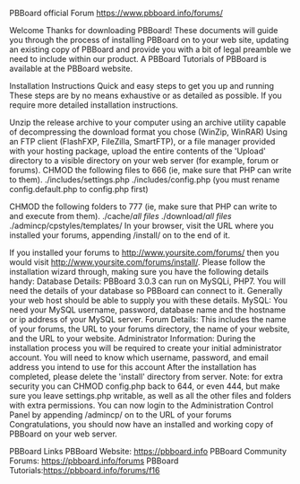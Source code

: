 PBBoard official Forum https://www.pbboard.info/forums/

Welcome
Thanks for downloading PBBoard!
These documents will guide you through the process of installing PBBoard on to your web site, updating an existing copy of PBBoard and provide you with a bit of legal preamble we need to include within our product. A PBBoard Tutorials of PBBoard is available at the PBBoard website.

Installation Instructions
Quick and easy steps to get you up and running
These steps are by no means exhaustive or as detailed as possible. If you require more detailed installation instructions.

Unzip the release archive to your computer using an archive utility capable of decompressing the download format you chose (WinZip, WinRAR)
Using an FTP client (FlashFXP, FileZilla, SmartFTP), or a file manager provided with your hosting package, upload the entire contents of the 'Upload' directory to a visible directory on your web server (for example, forum or forums).
CHMOD the following files to 666 (ie, make sure that PHP can write to them).
./includes/settings.php
./includes/config.php (you must rename config.default.php to config.php first)

CHMOD the following folders to 777 (ie, make sure that PHP can write to and execute from them).
./cache/*all files*
./download/*all files*
./admincp/cpstyles/templates/
In your browser, visit the URL where you installed your forums, appending /install/ on to the end of it.

If you installed your forums to http://www.yoursite.com/forums/ then you would visit http://www.yoursite.com/forums/install/.
Please follow the installation wizard through, making sure you have the following details handy:
Database Details:
PBBoard 3.0.3 can run on MySQLi, PHP7. You will need the details of your database so PBBoard can connect to it. Generally your web host should be able to supply you with these details.
MySQL: You need your MySQL username, password, database name and the hostname or ip address of your MySQL server.
Forum Details:
This includes the name of your forums, the URL to your forums directory, the name of your website, and the URL to your website.
Administrator Information:
During the installation process you will be required to create your initial administrator account. You will need to know which username, password, and email address you intend to use for this account
After the installation has completed, please delete the 'install' directory from server.
Note: for extra security you can CHMOD config.php back to 644, or even 444, but make sure you leave settings.php writable, as well as all the other files and folders with extra permissions.
You can now login to the Administration Control Panel by appending /admincp/ on to the URL of your forums
Congratulations, you should now have an installed and working copy of PBBoard on your web server.

PBBoard Links
PBBoard Website: https://pbboard.info 
PBBoard Community Forums: https://pbboard.info/forums
PBBoard Tutorials:https://pbboard.info/forums/f16
